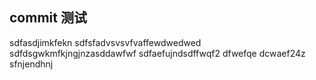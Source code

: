## commit 测试
sdfasdjimkfekn
sdfsfadvsvsvfvaffewdwedwed
sdfdsgwkmfkjngjnzasddawfwf
sdfaefujndsdffwqf2
dfwefqe
dcwaef24z
sfnjendhnj